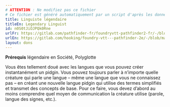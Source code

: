 ```yaml
---
# ATTENTION : Ne modifiez pas ce fichier
# Ce fichier est généré automatiquement par un script d'après les données du module Foundry VTT officiel et de sa traduction
title: Linguiste légendaire
titleEn: Legendary Linguist
id: n0S0tJiOJPQk0Rne
urlFr: https://gitlab.com/pathfinder-fr/foundryvtt-pathfinder2-fr/-/blob/master/data/feats/n0S0tJiOJPQk0Rne.htm
urlEn: https://gitlab.com/hooking/foundry-vtt---pathfinder-2e/-/blob/master/packs/data/feats.db/legendary-linguist.json
layout: dons
---
```

**Prérequis** légendaire en Société, Polyglotte

Vous êtes tellement doué avec les langues que vous pouvez créer instantanément un pidgin. Vous pouvez toujours parler à n’importe quelle créature qui parle une langue – même une langue que vous ne connaissez pas – en créant une nouvelle langue pidgin qui utilise des termes simplifiés et transmet des concepts de base. Pour ce faire, vous devez d’abord au moins comprendre quel moyen de communication la créature utilise (parole, langue des signes, etc.).
